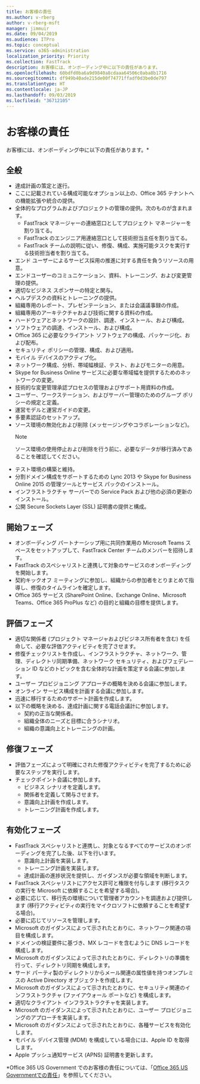 ```yaml
---
title: お客様の責任
ms.author: v-rberg
author: v-rberg-msft
manager: jimmuir
ms.date: 09/04/2019
ms.audience: ITPro
ms.topic: conceptual
ms.service: o365-administration
localization_priority: Priority
ms.collection: FastTrack
description: お客様には、オンボーディング中に以下の責任があります。
ms.openlocfilehash: 60bdfd0ba6a9d9840a8cdaaa64506c0aba8b1716
ms.sourcegitcommit: df949b40ade215de00f74771ffadf0d3be0de797
ms.translationtype: HT
ms.contentlocale: ja-JP
ms.lasthandoff: 09/03/2019
ms.locfileid: "36712105"
---
```

# <a name="your-responsibilities"></a>お客様の責任

お客様には、オンボーディング中に以下の責任があります。\*
  
## <a name="general"></a>全般

- 達成計画の策定と遂行。
- ここに記載されている構成可能なオプション以上の、Office 365 テナントへの機能拡張や統合の提供。  
- 全体的なプログラムおよびプロジェクトの管理の提供。次のものが含まれます。 
  - FastTrack マネージャーの連絡窓口としてプロジェクト マネージャーを割り当てる。
  - FastTrack のエンジニア用連絡窓口として技術担当主任を割り当てる。
  - FastTrack チームの説明に従い、修復、構成、実施可能タスクを実行する技術担当者を割り当てる。 
- エンド ユーザーによるサービス採用の推進に対する責任を負うリソースの用意。 
- エンドユーザーのコミュニケーション、資料、トレーニング、および変更管理の提供。
- 適切なビジネス スポンサーの特定と関与。  
- ヘルプデスクの資料とトレーニングの提供。  
- 組織専用のレポート、プレゼンテーション、または会議議事録の作成。 
- 組織専用のアーキテクチャおよび技術に関する資料の作成。   
- ハードウェアとネットワークの設計、調達、インストール、および構成。   
- ソフトウェアの調達、インストール、および構成。  
- Office 365 に必要なクライアント ソフトウェアの構成、パッケージ化、および配布。  
- セキュリティ ポリシーの管理、構成、および適用。
- モバイル デバイスのアクティブ化。
- ネットワーク構成、分析、帯域幅検証、テスト、およびモニターの用意。 
- Skype for Business Online サービスに必要な帯域幅を提供するためのネットワークの変更。 
- 技術的な変更管理承認プロセスの管理およびサポート用資料の作成。  
- ユーザー、ワークステーション、およびサーバー管理のためのグループ ポリシーの規定と定義。 
- 運営モデルと運営ガイドの変更。 
- 多要素認証のセットアップ。  
- ソース環境の無効化および削除 (メッセージングやコラボレーションなど)。 
    > [!NOTE]
    > ソース環境の使用停止および削除を行う前に、必要なデータが移行済みであることを確認してください。 
- テスト環境の構築と維持。  
- 分割ドメイン構成をサポートするための Lync 2013 や Skype for Business Online 2015 の管理ツールとサービス パックのインストール。
- インフラストラクチャ サーバーでの Service Pack および他の必須の更新のインストール。 
- 公開 Secure Sockets Layer (SSL) 証明書の提供と構成。 
    
## <a name="initiate-phase"></a>開始フェーズ

- オンボーディング パートナーシップ用に共同作業用の Microsoft Teams スペースをセットアップして、FastTrack Center チームのメンバーを招待します。   
- FastTrack のスペシャリストと連携して対象のサービスのオンボーディングを開始します。    
- 契約キックオフ ミーティングに参加し、組織からの参加者をとりまとめて指導し、修復のタイムラインを確定します。   
- Office 365 サービス (SharePoint Online、Exchange Online、Microsoft Teams、Office 365 ProPlus など) の目的と組織の目標を提供します。
    
## <a name="assess-phase"></a>評価フェーズ

- 適切な関係者 (プロジェクト マネージャおよびビジネス所有者を含む) を任命して、必要な評価アクティビティを完了させます。    
- 修復チェックリストを作成し、インフラストラクチャ、ネットワーク、管理、ディレクトリ同期準備、ネットワーク セキュリティ、およびフェデレーション ID などのトピックを含む全体的な計画を策定する会議に参加します。   
- ユーザー プロビジョニング アプローチの概略を決める会議に参加します。  
- オンライン サービス構成を計画する会議に参加します。    
- 迅速に移行するためのサポート計画を作成します。 
- 以下の概略を決める、達成計画に関する電話会議計に参加します。   
  - 契約の正当な関係者。  
  - 組織全体のニーズと目標に合うシナリオ。
  - 組織の意識向上とトレーニングの計画。
    
## <a name="remediate-phase"></a>修復フェーズ

- 評価フェーズによって明確にされた修復アクティビティを完了するために必要なステップを実行します。 
- チェックポイント会議に参加します。 
  - ビジネス シナリオを定義します。   
  - 関係者を定義して関与させます。
  - 意識向上計画を作成します。 
  - トレーニング計画を作成します。
    
## <a name="enable-phase"></a>有効化フェーズ

- FastTrack スペシャリストと連携し、対象となるすべてのサービスのオンボーディングを完了した後、以下を行います。  
  - 意識向上計画を実装します。  
  - トレーニング計画を実装します。 
  - 達成計画の進捗状況を提供し、ガイダンスが必要な領域を判断します。
- FastTrack スペシャリストにアクセス許可と権限を付与します (移行タスクの実行を Microsoft に依頼することを希望する場合)。  
- 必要に応じて、移行先の環境について管理者アカウントを調達および提供します (移行アクティビティの実行をマイクロソフトに依頼することを希望する場合)。   
- 必要に応じてリソースを管理します。   
- Microsoft のガイダンスによって示されたとおりに、ネットワーク関連の項目を構成します。  
- ドメインの検証要件に基づき、MX レコードを含むように DNS レコードを構成します。   
- Microsoft のガイダンスによって示されたとおりに、ディレクトリの準備を行って、ディレクトリ同期を構成します。
- サード パーティ製のディレクトリからメール関連の属性値を持つオンプレミスの Active Directory オブジェクトを作成します。   
- Microsoft のガイダンスによって示されたとおりに、セキュリティ関連のインフラストラクチャ (ファイアウォール ポートなど) を構成します。
- 適切なクライアント インフラストラクチャを実装します。  
- Microsoft のガイダンスによって示されたとおりに、ユーザー プロビジョニングのアプローチを実装します。  
- Microsoft のガイダンスによって示されたとおりに、各種サービスを有効化します。  
- モバイル デバイス管理 (MDM) を構成している場合には、Apple ID を取得します。   
- Apple プッシュ通知サービス (APNS) 証明書を更新します。
    
\*Office 365 US Government でのお客様の責任については、「[Office 365 US Governmentでの責任](US-Gov-appendix-your-responsibilities.md)」を参照してください。
  

